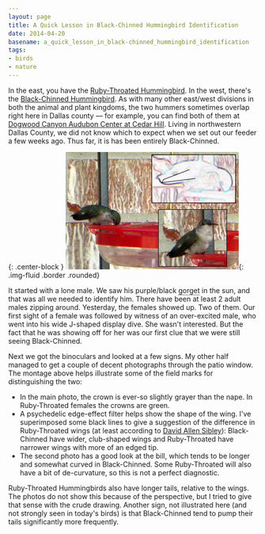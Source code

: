 ```yaml
---
layout: page
title: A Quick Lesson in Black-Chinned Hummingbird Identification
date: 2014-04-20
basename: a_quick_lesson_in_black-chinned_hummingbird_identification
tags:
- birds
- nature
---
```


In the east, you have the [Ruby-Throated
Hummingbird](http://birds.audubon.org/birds/ruby-throated-hummingbird). In the west, there's the [Black-Chinned
Hummingbird](http://birds.audubon.org/birds/black-chinned-hummingbird). As with many other east/west divisions in both the animal and
plant kingdoms, the two hummers sometimes overlap right here in Dallas county
&mdash; for example, you can find both of them at [Dogwood Canyon Audubon Center at Cedar
Hill](http://dogwoodcanyon.audubon.org/). Living in northwestern Dallas County, we did not know which to expect
when we set out our feeder a few weeks ago. Thus far, it is has been entirely
Black-Chinned.

{: .center-block }
![black chinned hummmer photo montage](/images/blackChinFemale-thumb-350x237-48.png){: .img-fluid .border .rounded}

<!-- truncate -->

It started with a lone male. We saw his purple/black <span style="border-bottom:
1px black dotted" title="also known as the 'throat'">gorget</span> in the sun,
and that was all we needed to identify him. There have been at least 2 adult
males zipping around. Yesterday, the females showed up. Two of them. Our first
sight of a female was followed by witness of an over-excited male, who went into
his wide J-shaped display dive. She wasn't interested. But the fact that he was
showing off for her was our first clue that we were still seeing Black-Chinned.

Next we got the binoculars and looked at a few signs. My other half managed to
get a couple of decent photographs through the patio window.  The montage above
helps illustrate some of the field marks for distinguishing the two:

* In the main photo, the crown is ever-so slightly grayer than the nape. In
  Ruby-Throated females the crowns are green.
* A psychedelic edge-effect filter helps show the shape of the wing. I've
  superimposed some black lines to give a suggestion of the difference in
  Ruby-Throated wings (at least according to <a
  href="http://www.sibleyguides.com/">David Allen Sibley</a>): Black-Chinned
  have wider, club-shaped wings and Ruby-Throated have narrower wings with more
  of an edged tip.
* The second photo has a good look at the bill, which tends to be longer and
  somewhat curved in Black-Chinned. Some Ruby-Throated will also have a bit of
  de-curvature, so this is  not a perfect diagnostic.

Ruby-Throated Hummingbirds also have longer tails, relative to the wings. The
photos do not show this because of the perspective, but I tried to give that
sense with the crude drawing. Another sign, not illustrated here (and not
strongly seen in today's birds) is that Black-Chinned tend to pump their tails
significantly more frequently.
